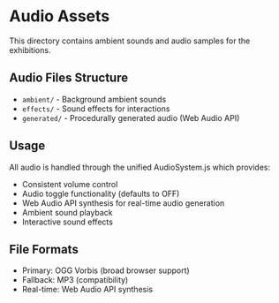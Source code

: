 # Audio Assets

This directory contains ambient sounds and audio samples for the exhibitions.

## Audio Files Structure

- `ambient/` - Background ambient sounds
- `effects/` - Sound effects for interactions
- `generated/` - Procedurally generated audio (Web Audio API)

## Usage

All audio is handled through the unified AudioSystem.js which provides:

- Consistent volume control
- Audio toggle functionality (defaults to OFF)
- Web Audio API synthesis for real-time audio generation
- Ambient sound playback
- Interactive sound effects

## File Formats

- Primary: OGG Vorbis (broad browser support)
- Fallback: MP3 (compatibility)
- Real-time: Web Audio API synthesis
